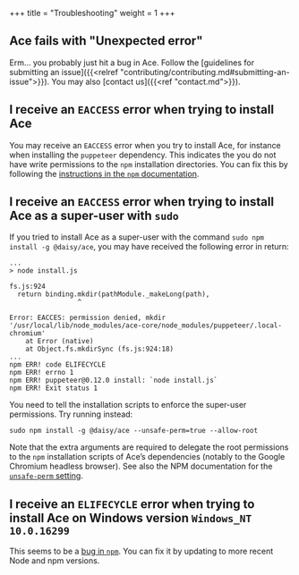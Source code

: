 +++
title = "Troubleshooting"
weight = 1
+++

## Ace fails with "Unexpected error"

Erm… you probably just hit a bug in Ace. Follow the [guidelines for submitting an issue]({{<relref "contributing/contributing.md#submitting-an-issue">}}). You may also [contact us]({{<ref "contact.md">}}).

## I receive an `EACCESS` error when trying to install Ace

You may receive an `EACCESS` error when you try to install Ace, for instance when installing the `puppeteer` dependency. This indicates the you do not have write permissions to the `npm` installation directories. You can fix this by following the [instructions in the `npm` documentation](https://docs.npmjs.com/getting-started/fixing-npm-permissions).

## I receive an `EACCESS` error when trying to install Ace as a super-user with `sudo`

If you tried to install Ace as a super-user with the command `sudo npm install -g @daisy/ace`, you may have received the following error in return:

```
...
> node install.js

fs.js:924
  return binding.mkdir(pathModule._makeLong(path),
                 ^

Error: EACCES: permission denied, mkdir '/usr/local/lib/node_modules/ace-core/node_modules/puppeteer/.local-chromium'
    at Error (native)
    at Object.fs.mkdirSync (fs.js:924:18)
...
npm ERR! code ELIFECYCLE
npm ERR! errno 1
npm ERR! puppeteer@0.12.0 install: `node install.js`
npm ERR! Exit status 1
```

You need to tell the installation scripts to enforce the super-user permissions. Try running instead:

```
sudo npm install -g @daisy/ace --unsafe-perm=true --allow-root
```

Note that the extra arguments are required to delegate the root permissions to the `npm` installation scripts of Ace’s dependencies (notably to the Google Chromium headless browser). See also the NPM documentation for the [`unsafe-perm` setting](https://docs.npmjs.com/misc/config#unsafe-perm).

## I receive an `ELIFECYCLE` error when trying to install Ace on Windows version `Windows_NT 10.0.16299`

This seems to be a [bug in `npm`](https://github.com/npm/npm/issues/18979). You can fix it by updating to more recent Node and npm versions.
